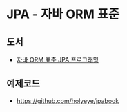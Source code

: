 # JPA - 자바 ORM 표준

## 도서
* [자바 ORM 표준 JPA 프로그래밍](https://www.aladin.co.kr/shop/wproduct.aspx?ItemId=62681446)

## 예제코드
* https://github.com/holyeye/jpabook